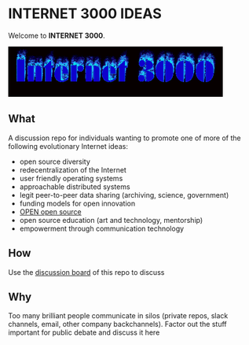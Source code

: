 # INTERNET 3000 IDEAS

Welcome to **INTERNET 3000**.

![internet3000.gif](internet3000.gif)

## What

A discussion repo for individuals wanting to promote one of more of the following evolutionary Internet ideas:

- open source diversity
- redecentralization of the Internet
- user friendly operating systems
- approachable distributed systems
- legit peer-to-peer data sharing (archiving, science, government)
- funding models for open innovation
- [OPEN open source](http://openopensource.org/)
- open source education (art and technology, mentorship)
- empowerment through communication technology

## How

Use the [discussion board](https://github.com/internet3000/ideas/issues) of this repo to discuss

## Why

Too many brilliant people communicate in silos (private repos, slack channels, email, other company backchannels). Factor out the stuff important for public debate and discuss it here